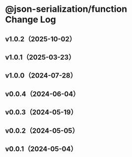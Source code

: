 # @json-serialization/function Change Log

## v1.0.2（2025-10-02）

## v1.0.1（2025-03-23）

## v1.0.0（2024-07-28）

## v0.0.4（2024-06-04）

## v0.0.3（2024-05-19）

## v0.0.2（2024-05-05）

## v0.0.1（2024-05-04）
